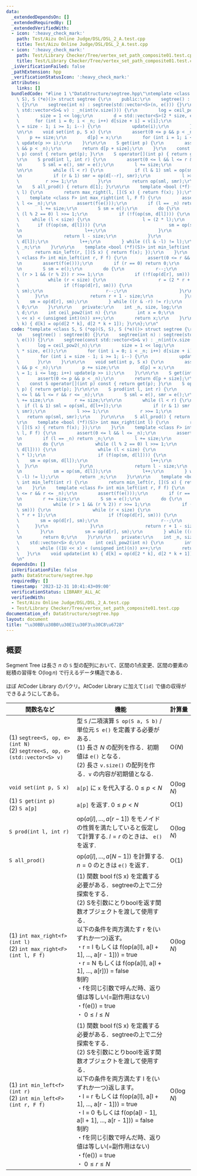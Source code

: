 ```yaml
---
data:
  _extendedDependsOn: []
  _extendedRequiredBy: []
  _extendedVerifiedWith:
  - icon: ':heavy_check_mark:'
    path: Test/Aizu Online Judge/DSL/DSL_2_A.test.cpp
    title: Test/Aizu Online Judge/DSL/DSL_2_A.test.cpp
  - icon: ':heavy_check_mark:'
    path: Test/Library Checker/Tree/vertex_set_path_composite01.test.cpp
    title: Test/Library Checker/Tree/vertex_set_path_composite01.test.cpp
  _isVerificationFailed: false
  _pathExtension: hpp
  _verificationStatusIcon: ':heavy_check_mark:'
  attributes:
    links: []
  bundledCode: "#line 1 \"DataStructure/segtree.hpp\"\ntemplate <class S, S (*op)(S,\
    \ S), S (*e)()> struct segtree {\r\n    public:\r\n    segtree() : segtree(0)\
    \ {}\r\n    segtree(int n) : segtree(std::vector<S>(n, e())) {}\r\n    segtree(const\
    \ std::vector<S>& v) : _n(int(v.size())) {\r\n        log = ceil_pow2(_n);\r\n\
    \        size = 1 << log;\r\n        d = std::vector<S>(2 * size, e());\r\n  \
    \      for (int i = 0; i < _n; i++) d[size + i] = v[i];\r\n        for (int i\
    \ = size - 1; i >= 1; i--) {\r\n            update(i);\r\n        }\r\n    }\r\
    \n\r\n    void set(int p, S x) {\r\n        assert(0 <= p && p < _n);\r\n    \
    \    p += size;\r\n        d[p] = x;\r\n        for (int i = 1; i <= log; i++)\
    \ update(p >> i);\r\n    }\r\n\r\n    S get(int p) {\r\n        assert(0 <= p\
    \ && p < _n);\r\n        return d[p + size];\r\n    }\r\n    const S operator[](int\
    \ p) const { return get(p); }\r\n    S operator[](int p) { return get(p); }\r\n\
    \r\n    S prod(int l, int r) {\r\n        assert(0 <= l && l <= r && r <= _n);\r\
    \n        S sml = e(), smr = e();\r\n        l += size;\r\n        r += size;\r\
    \n\r\n        while (l < r) {\r\n            if (l & 1) sml = op(sml, d[l++]);\r\
    \n            if (r & 1) smr = op(d[--r], smr);\r\n            l >>= 1;\r\n  \
    \          r >>= 1;\r\n        }\r\n        return op(sml, smr);\r\n    }\r\n\r\
    \n    S all_prod() { return d[1]; }\r\n\r\n    template <bool (*f)(S)> int max_right(int\
    \ l) {\r\n        return max_right(l, [](S x) { return f(x); });\r\n    }\r\n\
    \    template <class F> int max_right(int l, F f) {\r\n        assert(0 <= l &&\
    \ l <= _n);\r\n        assert(f(e()));\r\n        if (l == _n) return _n;\r\n\
    \        l += size;\r\n        S sm = e();\r\n        do {\r\n            while\
    \ (l % 2 == 0) l >>= 1;\r\n            if (!f(op(sm, d[l]))) {\r\n           \
    \     while (l < size) {\r\n                    l = (2 * l);\r\n             \
    \       if (f(op(sm, d[l]))) {\r\n                        sm = op(sm, d[l]);\r\
    \n                        l++;\r\n                    }\r\n                }\r\
    \n                return l - size;\r\n            }\r\n            sm = op(sm,\
    \ d[l]);\r\n            l++;\r\n        } while ((l & -l) != l);\r\n        return\
    \ _n;\r\n    }\r\n\r\n    template <bool (*f)(S)> int min_left(int r) {\r\n  \
    \      return min_left(r, [](S x) { return f(x); });\r\n    }\r\n    template\
    \ <class F> int min_left(int r, F f) {\r\n        assert(0 <= r && r <= _n);\r\
    \n        assert(f(e()));\r\n        if (r == 0) return 0;\r\n        r += size;\r\
    \n        S sm = e();\r\n        do {\r\n            r--;\r\n            while\
    \ (r > 1 && (r % 2)) r >>= 1;\r\n            if (!f(op(d[r], sm))) {\r\n     \
    \           while (r < size) {\r\n                    r = (2 * r + 1);\r\n   \
    \                 if (f(op(d[r], sm))) {\r\n                        sm = op(d[r],\
    \ sm);\r\n                        r--;\r\n                    }\r\n          \
    \      }\r\n                return r + 1 - size;\r\n            }\r\n        \
    \    sm = op(d[r], sm);\r\n        } while ((r & -r) != r);\r\n        return\
    \ 0;\r\n    }\r\n\r\n    private:\r\n    int _n, size, log;\r\n    std::vector<S>\
    \ d;\r\n    int ceil_pow2(int n) {\r\n        int x = 0;\r\n        while ((1U\
    \ << x) < (unsigned int)(n)) x++;\r\n        return x;\r\n    }\r\n    void update(int\
    \ k) { d[k] = op(d[2 * k], d[2 * k + 1]); }\r\n};\r\n"
  code: "template <class S, S (*op)(S, S), S (*e)()> struct segtree {\r\n    public:\r\
    \n    segtree() : segtree(0) {}\r\n    segtree(int n) : segtree(std::vector<S>(n,\
    \ e())) {}\r\n    segtree(const std::vector<S>& v) : _n(int(v.size())) {\r\n \
    \       log = ceil_pow2(_n);\r\n        size = 1 << log;\r\n        d = std::vector<S>(2\
    \ * size, e());\r\n        for (int i = 0; i < _n; i++) d[size + i] = v[i];\r\n\
    \        for (int i = size - 1; i >= 1; i--) {\r\n            update(i);\r\n \
    \       }\r\n    }\r\n\r\n    void set(int p, S x) {\r\n        assert(0 <= p\
    \ && p < _n);\r\n        p += size;\r\n        d[p] = x;\r\n        for (int i\
    \ = 1; i <= log; i++) update(p >> i);\r\n    }\r\n\r\n    S get(int p) {\r\n \
    \       assert(0 <= p && p < _n);\r\n        return d[p + size];\r\n    }\r\n\
    \    const S operator[](int p) const { return get(p); }\r\n    S operator[](int\
    \ p) { return get(p); }\r\n\r\n    S prod(int l, int r) {\r\n        assert(0\
    \ <= l && l <= r && r <= _n);\r\n        S sml = e(), smr = e();\r\n        l\
    \ += size;\r\n        r += size;\r\n\r\n        while (l < r) {\r\n          \
    \  if (l & 1) sml = op(sml, d[l++]);\r\n            if (r & 1) smr = op(d[--r],\
    \ smr);\r\n            l >>= 1;\r\n            r >>= 1;\r\n        }\r\n     \
    \   return op(sml, smr);\r\n    }\r\n\r\n    S all_prod() { return d[1]; }\r\n\
    \r\n    template <bool (*f)(S)> int max_right(int l) {\r\n        return max_right(l,\
    \ [](S x) { return f(x); });\r\n    }\r\n    template <class F> int max_right(int\
    \ l, F f) {\r\n        assert(0 <= l && l <= _n);\r\n        assert(f(e()));\r\
    \n        if (l == _n) return _n;\r\n        l += size;\r\n        S sm = e();\r\
    \n        do {\r\n            while (l % 2 == 0) l >>= 1;\r\n            if (!f(op(sm,\
    \ d[l]))) {\r\n                while (l < size) {\r\n                    l = (2\
    \ * l);\r\n                    if (f(op(sm, d[l]))) {\r\n                    \
    \    sm = op(sm, d[l]);\r\n                        l++;\r\n                  \
    \  }\r\n                }\r\n                return l - size;\r\n            }\r\
    \n            sm = op(sm, d[l]);\r\n            l++;\r\n        } while ((l &\
    \ -l) != l);\r\n        return _n;\r\n    }\r\n\r\n    template <bool (*f)(S)>\
    \ int min_left(int r) {\r\n        return min_left(r, [](S x) { return f(x); });\r\
    \n    }\r\n    template <class F> int min_left(int r, F f) {\r\n        assert(0\
    \ <= r && r <= _n);\r\n        assert(f(e()));\r\n        if (r == 0) return 0;\r\
    \n        r += size;\r\n        S sm = e();\r\n        do {\r\n            r--;\r\
    \n            while (r > 1 && (r % 2)) r >>= 1;\r\n            if (!f(op(d[r],\
    \ sm))) {\r\n                while (r < size) {\r\n                    r = (2\
    \ * r + 1);\r\n                    if (f(op(d[r], sm))) {\r\n                \
    \        sm = op(d[r], sm);\r\n                        r--;\r\n              \
    \      }\r\n                }\r\n                return r + 1 - size;\r\n    \
    \        }\r\n            sm = op(d[r], sm);\r\n        } while ((r & -r) != r);\r\
    \n        return 0;\r\n    }\r\n\r\n    private:\r\n    int _n, size, log;\r\n\
    \    std::vector<S> d;\r\n    int ceil_pow2(int n) {\r\n        int x = 0;\r\n\
    \        while ((1U << x) < (unsigned int)(n)) x++;\r\n        return x;\r\n \
    \   }\r\n    void update(int k) { d[k] = op(d[2 * k], d[2 * k + 1]); }\r\n};\r\
    \n"
  dependsOn: []
  isVerificationFile: false
  path: DataStructure/segtree.hpp
  requiredBy: []
  timestamp: '2023-12-31 10:41:43+09:00'
  verificationStatus: LIBRARY_ALL_AC
  verifiedWith:
  - Test/Aizu Online Judge/DSL/DSL_2_A.test.cpp
  - Test/Library Checker/Tree/vertex_set_path_composite01.test.cpp
documentation_of: DataStructure/segtree.hpp
layout: document
title: "\u30BB\u30B0\u30E1\u30F3\u30C8\u6728"
---
```


## 概要
Segment Tree は長さ $n$ の `S` 型の配列において、区間の1点変更、区間の要素の総積の習得を $\text{O}(\log n)$ で行えるデータ構造である．<br><br>
ほぼ AtCoder Library のパクリ。AtCoder Library に加えて`[id]` で値の収得ができるようにしてある。<br>


|関数名など|機能|計算量|
|---------|----|-----|
|(1) `segtree<S, op, e>(int N)` <br> (2) `segtree<S, op, e>(std::vector<S> v)` | 型 `S` /二項演算 `S op(S a, S b)` /単位元 `S e()` を定義する必要がある．<br> (1) 長さ $N$ の配列を作る．初期値は `e()` となる．<br> (2) 長さ `v.size()` の配列を作る．`v` の内容が初期値となる. | $\text{O}(N)$ |
| `void set(int p, S x)` | `a[p]` に `x` を代入する.   $0 \leq p < N$  | $\text{O}(\log N)$ |
|(1) `S get(int p)` <br> (2) `S a[p]` | `a[p]` を返す. $0 \leq p < N$  | $\text{O}(1)$ |
| `S prod(int l, int r)`| $\text{op}(a[l], \ldots, a[r - 1])$ をモノイドの性質を満たしていると仮定して計算する. $l = r$ のときは、 `e()` を返す. | $\text{O}(\log N)$ |
| `S all_prod()` | $\text{op}(a[l], \ldots, a[N - 1])$ を計算する.  $n = 0$ のときは `e()` を返す．| $\text{O}(1)$ |
|(1) `int max_right<f>(int l)` <br> (2) `int max_right<F>(int l, F f)` | (1) 関数 bool f(S x) を定義する必要がある．segtreeの上で二分探索をする．<br> (2) Sを引数にとりboolを返す関数オブジェクトを渡して使用する．<br> 以下の条件を両方満たす r を(いずれか一つ)返す。 <br>・r = l もしくは f(op(a[l], a[l + 1], ..., a[r - 1])) = true <br>・r = N もしくは f(op(a[l], a[l + 1], ..., a[r])) = false <br> 制約 <br>・fを同じ引数で呼んだ時、返り値は等しい(=副作用はない) <br>・f(e()) = true <br>・ $0 \leq l \leq N$ |$\text{O}(\log N)$|
|(1) `int min_left<f>(int r)` <br> (2) `int min_left<F>(int r, F f)` |(1) 関数 bool f(S x) を定義する必要がある．segtreeの上で二分探索をする．<br>(2) Sを引数にとりboolを返す関数オブジェクトを渡して使用する．<br> 以下の条件を両方満たす l を(いずれか一つ)返します。<br>・l = r もしくは f(op(a[l], a[l + 1], ..., a[r - 1])) = true<br>・l = 0 もしくは f(op(a[l - 1], a[l + 1], ..., a[r - 1])) = false<br>制約<br>・fを同じ引数で呼んだ時、返り値は等しい(=副作用はない)<br>・f(e()) = true<br>・ $0 \leq r \leq N$ | $\text{O}(\log N)$ |
